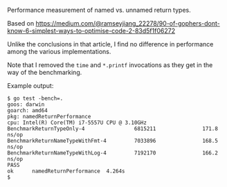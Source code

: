 Performance measurement of named vs. unnamed return types.

Based on https://medium.com/@ramseyjiang_22278/90-of-gophers-dont-know-6-simplest-ways-to-optimise-code-2-83d5f1f06272

Unlike the conclusions in that article, I find no difference in performance
among the various implementations.

Note that I removed the `time` and `*.printf` invocations as they get in the
way of the benchmarking.

Example output:

```
$ go test -bench=.
goos: darwin
goarch: amd64
pkg: namedReturnPerformance
cpu: Intel(R) Core(TM) i7-5557U CPU @ 3.10GHz
BenchmarkReturnTypeOnly-4                6815211               171.8 ns/op
BenchmarkReturnNameTypeWithFmt-4         7033896               168.5 ns/op
BenchmarkReturnNameTypeWithLog-4         7192170               166.2 ns/op
PASS
ok      namedReturnPerformance  4.264s
$ 
```
